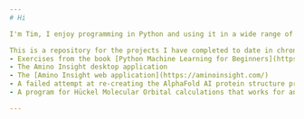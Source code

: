 ```yaml
---
# Hi

I'm Tim, I enjoy programming in Python and using it in a wide range of projects. My main enjoyment is using it in scientific applications in making things. I am interested in learning about the use of Python in Aritificial Intelligence and Machine Learning too.

This is a repository for the projects I have completed to date in chronological order (there is a repository for each project)
- Exercises from the book [Python Machine Learning for Beginners](https://www.amazon.co.uk/Python-Machine-Learning-Beginners-Scikitlearn/dp/1734790156/ref=asc_df_1734790156/?tag=googshopuk-21&linkCode=df0&hvadid=463092568931&hvpos=&hvnetw=g&hvrand=11301490650353943517&hvpone=&hvptwo=&hvqmt=&hvdev=c&hvdvcmdl=&hvlocint=&hvlocphy=1006548&hvtargid=pla-1013663454442&psc=1&mcid=0aaf1a9cc94f37e78ac6726eda43edd8&th=1&psc=1)
- The Amino Insight desktop application
- The [Amino Insight web application](https://aminoinsight.com/)
- A failed attempt at re-creating the AlphaFold AI protein structure predictor
- A program for Hückel Molecular Orbital calculations that works for any conjugated hydrocarbon molecule

---
```

